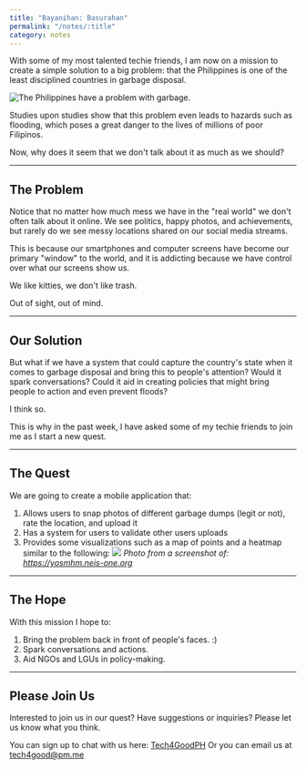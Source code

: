 ```yaml
---
title: "Bayanihan: Basurahan"
permalink: "/notes/:title"
category: notes
---
```


With some of my most talented techie friends, I am now on a mission to create a simple solution to a big problem: that the Philippines is one of the least disciplined countries in garbage disposal.<!--more-->

![The Philippines have a problem with garbage.](https://ucb66b40f8bfdbcae9373ffec42f.previews.dropboxusercontent.com/p/thumb/AAgJhYss-lO6fX7j9pZdjZ4ZAn-mhZnt4tk3mdynnzbLLK9nysFuKsnCNBWFYsDJS1W-fWXRf5KwQy6K65oXwMLAlDsHKkibaagqsHW3m793fEPWG_kQB_h1SVx2AhMyaYWe6WEmUBS4np8kaRxgXnhbWK_fZzX13AfZHt0FHWDOparylbCizMGYORCtBlFSkOfTSuNgwYE2546GGrqRG6c5AEGKsGgh4E9oyfxnzl8EjLWBDYHbZoS6UiPNEjbqt5ry7PNLICcDoRs9mxkcmgOEu2_DPqnEIiPZ2F_NAlJW7_lypP4y1NvWHZOzyDfjRygnv0LqEqX4apiAlVoFZxHg-Z9dkqgf6xck-dJJZlAjmLLX66qAux0tRUhbOWaLDoB0uk3MawABHB88vUFwvYrM/p.jpeg)

Studies upon studies show that this problem even leads to hazards such as flooding, which poses a great danger to the lives of millions of poor Filipinos.

Now, why does it seem that we don't talk about it as much as we should?

---

## The Problem

Notice that no matter how much mess we have in the "real world" we don't often talk about it online. We see politics, happy photos, and achievements, but rarely do we see messy locations shared on our social media streams.

This is because our smartphones and computer screens have become our primary "window" to the world, and it is addicting because we have control over what our screens show us.

We like kitties, we don't like trash.

Out of sight, out of mind.

---

## Our Solution

But what if we have a system that could capture the country's state when it comes to garbage disposal and bring this to people's attention? Would it spark conversations? Could it aid in creating policies that might bring people to action and even prevent floods?

I think so.

This is why in the past week, I have asked some of my techie friends to join me as I start a new quest.

---

## The Quest

We are going to create a mobile application that:
1. Allows users to snap photos of different garbage dumps (legit or not), rate the location, and upload it
2. Has a system for users to validate other users uploads
3. Provides some visualizations such as a map of points and a heatmap similar to the following:
![](https://uc71e8870aa7d8208704a96963c3.previews.dropboxusercontent.com/p/thumb/AAj7SQy0p0O5hIjKntE_DCYf0jsQOaP1I2rnG6uMHKQLGOGfbSLRbZeaeWDgXPEqKjDBBKXb9NrXUQ5b93S9i7-E32Ii7JZfb9zgjsco7Yr_XT54nTHLCFN6s1wgDI_vGW-CkdueygR77CT9XIatTxX8RjdV9qC18-fE_uRiK6iuakbKMqe41qBEXURfRhCVDxjRP3JF5DtUK6LQRSm0N0SaCUu4_ZanNqqyPBnTz8s-Jtczy3_hu2yNWBWn1TLzQ3BTga75XvBYPtUNcE-e3DihLughcFBN7-mQFQ8lAMOp1SF0SRitOeHIATxnVrV6AMhiz3acsxzTQO8gR2d0jjQ5n1tcNpdFrStwegzxrrHRBEML5pduFdJmvEwZkZ_OdgtIk5l7MBoEaBE5p7Rptboy/p.png?fv_content=true&size_mode=5)
*Photo from a screenshot of: https://yosmhm.neis-one.org*

---

## The Hope

With this mission I hope to:
1. Bring the problem back in front of people's faces. :)
2. Spark conversations and actions.
3. Aid NGOs and LGUs in policy-making.

---

## Please Join Us

Interested to join us in our quest? Have suggestions or inquiries? Please let us know what you think.

You can sign up to chat with us here: [Tech4GoodPH](https://tech4goodph.slack.com/)
Or you can email us at <a href="mailto:tech4good.pm.me">tech4good@pm.me</a>

